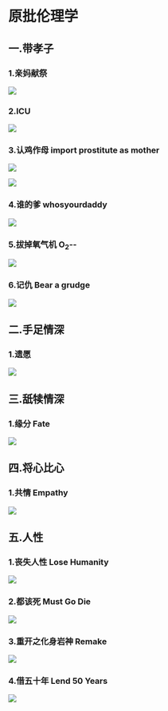 # 原批伦理学

## 一.带孝子

### 1.亲妈献祭

![](https://github.com/DreamingCats/GenshitJokes/raw/main/genshitjokes/原批伦理学/亲妈献祭.jpg)

### 2.ICU

![](https://github.com/DreamingCats/GenshitJokes/raw/main/genshitjokes/原批伦理学/ICU.jpg)

### 3.认鸡作母   import prostitute as mother

![](https://github.com/DreamingCats/GenshitJokes/raw/main/genshitjokes/原批伦理学/认鸡作母1.jpg)

![](https://github.com/DreamingCats/GenshitJokes/raw/main/genshitjokes/原批伦理学/认鸡作母2.jpg)

### 4.谁的爹   whosyourdaddy

![](https://github.com/DreamingCats/GenshitJokes/raw/main/genshitjokes/原批伦理学/谁的爹.jpg)

### 5.拔掉氧气机   O<sub>2</sub>--

![](https://github.com/DreamingCats/GenshitJokes/raw/main/genshitjokes/原批伦理学/拔掉氧气机.jpg)

### 6.记仇   Bear a grudge

![](https://github.com/DreamingCats/GenshitJokes/raw/main/genshitjokes/原批伦理学/记仇.jpg)


## 二.手足情深

### 1.遗愿

![](https://github.com/DreamingCats/GenshitJokes/raw/main/genshitjokes/原批伦理学/遗愿.jpg)

## 三.舐犊情深

### 1.缘分   Fate

![](https://github.com/DreamingCats/GenshitJokes/raw/main/genshitjokes/原批伦理学/缘分.jpg)

## 四.将心比心

### 1.共情  Empathy

![](https://github.com/DreamingCats/GenshitJokes/raw/main/genshitjokes/原批伦理学/共情.jpg)


## 五.人性

### 1.丧失人性 Lose Humanity

![](https://github.com/DreamingCats/GenshitJokes/raw/main/genshitjokes/原批伦理学/丧失人性.jpg)

### 2.都该死 Must Go Die

![](https://github.com/DreamingCats/GenshitJokes/raw/main/genshitjokes/原批伦理学/都该死.jpg)

### 3.重开之化身岩神   Remake

![](https://github.com/DreamingCats/GenshitJokes/raw/main/genshitjokes/原批伦理学/重开之化身岩神.jpg)

### 4.借五十年   Lend 50 Years

![](https://github.com/DreamingCats/GenshitJokes/raw/main/genshitjokes/原批伦理学/重开之化身岩神.jpg)